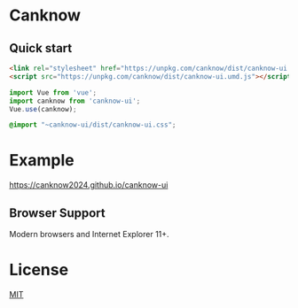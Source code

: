 # Canknow

## Quick start

```html
<link rel="stylesheet" href="https://unpkg.com/canknow/dist/canknow-ui.css">
<script src="https://unpkg.com/canknow/dist/canknow-ui.umd.js"></script>
```

```javascript
import Vue from 'vue';
import canknow from 'canknow-ui';
Vue.use(canknow);
```

```scss
@import "~canknow-ui/dist/canknow-ui.css";
```

# Example
https://canknow2024.github.io/canknow-ui

## Browser Support
Modern browsers and Internet Explorer 11+.

# License
[MIT](LICENSE)


